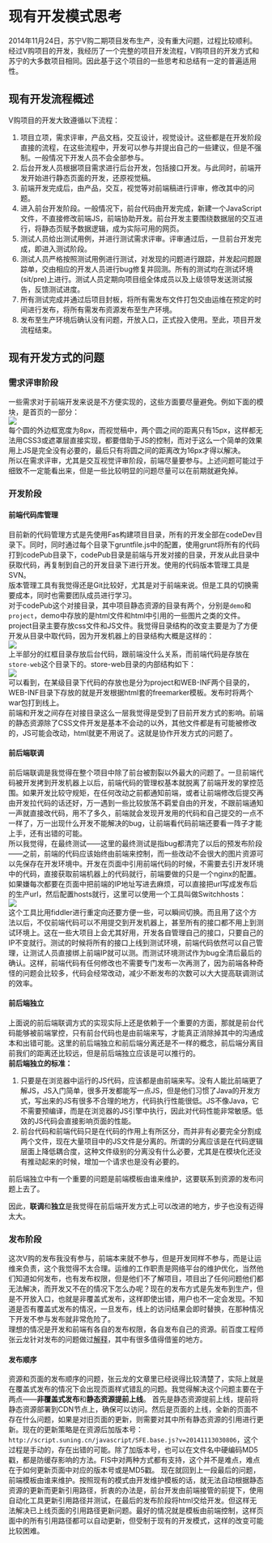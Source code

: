 # 现有开发模式思考
2014年11月24日，苏宁V购二期项目发布生产，没有重大问题，过程比较顺利。经过V购项目的开发，我经历了一个完整的项目开发流程，V购项目的开发方式和苏宁的大多数项目相同。因此基于这个项目的一些思考和总结有一定的普遍适用性。

## 现有开发流程概述
V购项目的开发大致遵循以下流程：  
1. 项目立项，需求评审，产品文档，交互设计，视觉设计。这些都是在开发阶段直接的流程，在这些流程中，开发可以参与并提出自己的一些建议，但是不强制。一般情况下开发人员不会全部参与。
2. 后台开发人员根据项目需求进行后台开发，包括接口开发。与此同时，前端开发开始进行静态页面的开发，还原视觉稿。
3. 前端开发完成后，由产品，交互，视觉等对前端稿进行评审，修改其中的问题。
4. 进入前台开发阶段。一般情况下，前台代码由开发完成，新建一个JavaScript文件，不直接修改前端JS，前端协助开发。前台开发主要围绕数据层的交互进行，将静态页赋予数据逻辑，成为实际可用的网页。
5. 测试人员给出测试用例，并进行测试需求评审。评审通过后，一旦前台开发完成，即进入测试阶段。
6. 测试人员严格按照测试用例进行测试，对发现的问题进行跟踪，并发起问题跟踪单，交由相应的开发人员进行bug修复并回测。所有的测试均在测试环境(sit/pre)上进行。测试人员定期向项目组全体成员以及上级领导发送测试报告，反馈测试进度。
7. 所有测试完成并通过后项目封板，将所有需发布文件打包交由运维在预定的时间进行发布，将所有需发布资源发布至生产环境。
8. 发布至生产环境后确认没有问题，开放入口，正式投入使用。至此，项目开发流程结束。

## 现有开发方式的问题
### 需求评审阶段
一些需求对于前端开发来说是不方便实现的，这些方面要尽量避免。例如下面的模块，是首页的一部分：  
![](images/vgou/01.png)  
每个圆的外边框宽度为8px，而视觉稿中，两个圆之间的距离只有15px，这样都无法用CSS3或遮罩层直接实现，都要借助于JS的控制，而对于这么一个简单的效果用上JS是完全没有必要的，最后只有将圆之间的距离改为16px才得以解决。  
所以在需求评审，尤其是交互视觉评审阶段，前端尽量要参与。上述问题可能过于细致不一定能看出来，但是一些比较明显的问题尽量可以在前期就避免掉。  

### 开发阶段
#### 前端代码库管理
目前新的代码管理方式是先使用Fas构建项目目录，所有的开发全部在codeDev目录下。同时，同时通过每个目录下gruntfile.js中的配置，使用grunt将所有的代码打到codePub目录下，codePub目录是前端与开发对接的目录，开发从此目录中获取代码，再复制到自己的开发目录下进行开发。使用的代码版本管理工具是SVN。  
版本管理工具有我觉得还是Git比较好，尤其是对于前端来说。但是工具的切换需要成本，同时也需要团队成员进行学习。  
对于codePub这个对接目录，其中项目静态资源的目录有两个，分别是`demo`和`project`，demo中存放的是html文件和html中引用的一些图片之类的文件。project目录主要存放css文件和JS文件。我觉得目录结构的改变主要是为了方便开发从目录中取代码，因为开发机器上的目录结构大概是这样的：  
![](images/vgou/02.png)  
上半部分的红框目录存放后台代码，跟前端没什么关系，而前端代码是存放在`store-web`这个目录下的。store-web目录的内部结构如下：  
![](images/vgou/03.png)  
可以看到，在某级目录下代码的存放也是分为project和WEB-INF两个目录的，WEB-INF目录下存放的就是开发根据html套的freemarker模板。发布时将两个war包打到线上。  
前端和开发之间存在对接目录这么一层我觉得是受到了目前开发方式的影响。前端的静态资源除了CSS文件开发是基本不会动的以外，其他文件都是有可能被修改的，JS可能会改动，html就更不用说了。这就是协作开发方式的问题了。  

#### 前后端联调
前后端联调是我觉得在整个项目中除了前台被割裂以外最大的问题了。一旦前端代码被开发拷到开发机器上以后，前端代码的管理权基本就脱离了前端开发的掌控范围。如果开发比较守规矩，在任何改动之前都通知前端，或者让前端修改后提交再由开发拉代码的话还好，万一遇到一些比较放荡不羁爱自由的开发，不跟前端通知一声就直接改代码，用不了多久，前端就会发现开发用的代码和自己提交的一点不一样了，万一出现什么开发不能解决的bug，让前端看代码前端还要看一阵子才能上手，还有出错的可能。  
所以我觉得，在最终测试——这里的最终测试是指bug都清完了以后的预发布阶段——之前，前端的代码应该始终由前端来控制，而一些改动不会很大的图片资源可以先保存在开发环境中。开发在页面中引用前端代码的时候，不需要去引开发环境中的代码，直接获取前端机器上的代码就行，前端要做的只是一个nginx的配置。如果嫌每次都要在页面中把前端的IP地址写进去麻烦，可以直接把url写成发布后的生产url，然后配置hosts就行，这里可以使用一个工具叫做Switchhosts：  
![](images/vgou/05.jpg)  
这个工具比用fiddler进行重定向还要方便一些，可以瞬间切换。而且用了这个方法以后，不仅前端代码可以不用提交到开发机器上，甚至所有的接口都不用上到测试环境上。这在一些大项目上会尤其好用，开发各自管理自己的接口，只要自己的IP不变就行。测试的时候将所有的接口上线到测试环境，前端代码依然可以自己管理，让测试人员直接绑上前端IP就可以测。而测试环境测试作为bug全清后最后的确认。这样，前端代码有任何修改也不需要专门发布一次再测了，因为前端各种奇怪的问题会比较多，代码会经常改动，减少不断发布的次数可以大大提高联调测试的效率。  

#### 前后端独立
上面说的前后端联调方式的实现实际上还是依赖于一个重要的方面，那就是前台代码能够被前端掌控，只有前台代码也是由前端来写，才能真正消除掉其中的沟通成本和出错可能。这里的前后端独立和前后端分离还是不一样的概念，前后端分离目前我们的距离还比较远，但是前后端独立应该是可以推行的。  
**前后端独立的标准：**
1. 只要是在浏览器中运行的JS代码，应该都是由前端来写。没有人能比前端更了解JS，JS入门简单，很多开发都能写一点JS，但是他们习惯了Java的开发方式，写出来的JS有很多不合理的地方，代码执行性能很低。JS不像Java，它不需要预编译，而是在浏览器的JS引擎中执行，因此对代码性能非常敏感。低效的JS代码会直接影响页面的性能。
2. 前台代码和前端代码只是在代码的作用上有所区分，而并非有必要完全分割成两个文件，现在大量项目中的JS文件是分离的。所谓的分离应该是在代码逻辑层面上降低耦合度，这种文件级别的分离没有什么必要，尤其是在模块化还没有推动起来的时候，增加一个请求也是没有必要的。

前后端独立中有一个重要的问题是前端模板由谁来维护，这要联系到资源的发布问题上去了。

因此，**联调**和**独立**是我觉得在前后端开发方式上可以改进的地方，步子也没有迈得太大。

### 发布阶段
这次V购的发布我没有参与，前端本来就不参与，但是开发同样不参与，而是让运维来负责，这个我觉得不太合理。运维的工作职责是网络平台的维护优化，当然他们知道如何发布，也有发布权限，但是他们不了解项目，项目出了任何问题他们都无法解决，而开发又不在的情况下怎么办呢？现在的发布方式是先发布到生产，但是不开放入口，也就是非覆盖式发布，这样即使出错，用户也不一定会发现。不知道是否有覆盖式发布的情况，一旦发布，线上的访问结果会即时替换，在那种情况下开发不参与发布就非常危险了。  
理想的情况是开发和前端有各自的发布权限，各自发布自己的资源。前百度工程师张云龙针对发布的问题做过[解释](http://www.zhihu.com/question/20790576/answer/32602154)，其中有很多值得借鉴的地方。

#### 发布顺序
资源和页面的发布顺序的问题，张云龙的文章里已经说得比较清楚了，实际上就是在覆盖式发布的情况下会出现页面样式错乱的问题。我觉得解决这个问题主要在于两点——**非覆盖式发布**和**静态资源提前上线**。
首先是静态资源提前上线，提前将静态资源部署到CDN节点上，确保可以访问。然后是页面的上线，全新的页面不存在什么问题，如果是对旧页面的更新，则需要对其中所有静态资源的引用进行更新。现在的更新策略是在资源后加版本号：`http://script.suning.cn/javascript/SFE.base.js?v=20141113030806`，这个过程是手动的，存在出错的可能。除了加版本号，也可以在文件名中硬编码MD5戳，都是防缓存影响的方法。FIS中对两种方式都有支持，这个并不是难点，难点在于如何更新页面中对应的版本号或是MD5戳。
现在就回到上一段最后的问题，前端模板由谁来维护。按照现有的模式由开发维护模板的话，就无法自动根据静态资源的更新而更新引用路径，折衷的办法是，前台开发由前端接管的前提下，使用自动化工具更新引用路径并测试，在最后的发布阶段将html交给开发。但这样无法解决已上线页面的引用路径更新问题。最好的情况就是模板由前端控制，这样页面中的所有引用路径都可以自动更新，但受制于现有的开发模式，这样的改变可能比较困难。